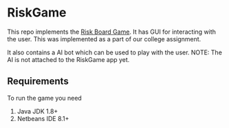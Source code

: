 # RiskGame

This repo implements the [Risk Board Game](https://en.wikipedia.org/wiki/Risk_%28game%29).  It has GUI for interacting with the user. This was implemented as a part of our college assignment.

It also contains a AI bot which can be used to play with the user. NOTE: The AI is not attached to the RiskGame app yet.

## Requirements

To run the game you need
1. Java JDK 1.8+
2. Netbeans IDE 8.1+

